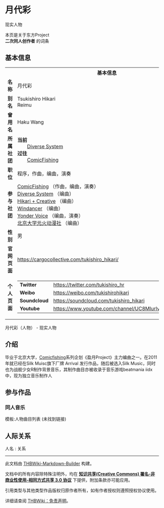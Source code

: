 # 月代彩

<!-- source html: G:\repos\THBWiki-Markdown-Builder\THBWikiMarkdown\Temp\main\c\cf\ns0%3A%E6%9C%88%E4%BB%A3%E5%BD%A9.html -->

现实人物

本页是关于东方Project  
 **二次同人创作者** 的词条
## 基本信息

<table><tbody><tr><th colspan="3">基本信息</th></tr><tr><td class="label"><b>名称</b></td><td> 月代彩 </td></tr><tr><td class="label"><b>别名</b></td><td>Tsukishiro Hikari<br>Reimu</td></tr><tr><td class="label"><b>曾用名</b></td><td>Haku Wang</td></tr><tr><td class="label"><b>所属社团</b></td><td><b>当前</b><div style="margin-left:2em;"><a href="./Diverse_System.md" title="Diverse System">Diverse System</a></div><b>过往</b><div style="margin-left:2em;"><a href="./ComicFishing.md" title="ComicFishing">ComicFishing</a></div></td></tr><tr><td class="label"><b>职位</b></td><td>程序，作曲，编曲，演奏</td></tr><tr><td class="label"><b>参与社团</b></td><td><a href="./ComicFishing.md" title="ComicFishing">ComicFishing</a> （作曲，编曲，演奏）<br><a href="./Diverse_System.md" title="Diverse System">Diverse System</a> （编曲）<br><a href="/index.php?title=Hikari_%2B_Creative&amp;action=edit&amp;redlink=1" class="new" title="Hikari + Creative（页面不存在）">Hikari + Creative</a> （编曲）<br><a href="./Windancer.md" title="Windancer">Windancer</a> （编曲）<br><a href="./Yonder_Voice.md" title="Yonder Voice">Yonder Voice</a> （编曲，演奏）<br><a href="/index.php?title=%E5%8C%97%E4%BA%AC%E5%A4%A7%E5%AD%A6%E5%85%83%E7%81%AB%E5%8A%A8%E6%BC%AB%E7%A4%BE&amp;action=edit&amp;redlink=1" class="new" title="北京大学元火动漫社（页面不存在）">北京大学元火动漫社</a> （编曲）</td></tr><tr><td class="label"><b>性别</b></td><td>男</td></tr><tr><td class="label"><b>官网页面</b></td><td><a rel="nofollow" class="external free" href="https://cargocollective.com/tukishiro_hikari/">https://cargocollective.com/tukishiro_hikari/</a></td></tr><tr><td class="label"><b>个人页面</b></td><td><table border="0" cellspacing="0" cellpadding="0"><tbody><tr><td><b>Twitter</b></td><td><a rel="nofollow" class="external free" href="https://twitter.com/tukishiro_hr">https://twitter.com/tukishiro_hr</a></td></tr><tr><td><b>Weibo</b></td><td><a rel="nofollow" class="external free" href="https://weibo.com/tukishirohikari">https://weibo.com/tukishirohikari</a></td></tr><tr><td><b>Soundcloud</b></td><td><a rel="nofollow" class="external free" href="https://soundcloud.com/tukishiro_hikari">https://soundcloud.com/tukishiro_hikari</a></td></tr><tr><td><b>Youtube</b></td><td><a rel="nofollow" class="external free" href="https://www.youtube.com/channel/UC8MIurlvju_UOacSJUsTQyw">https://www.youtube.com/channel/UC8MIurlvju_UOacSJUsTQyw</a></td></tr></tbody></table></td></tr></tbody></table>

月代彩（人物） - 现实人物
## 介绍
  
毕业于北京大学，[Comicfishing](./ComicFishing.md)系列企划《盈月Project》主力编曲之一。在2011年就已经在Silk Muisc旗下厂牌 Arrival 发行作品，随后被选入Silk Music，同时也为战舰少女R制作背景音乐，其制作曲目亦被收录于音乐游戏beatmania iidx中，现为独立音乐制作人
  

## 参与作品
### 同人音乐
  
模板:人物曲目列表 (未找到链接)
  

## 人际关系
人名
: 关系





---

此文档由 [THBWiki-Markdown-Builder](https://github.com/Delsin-Yu/THBWiki-Markdown-Builder) 构建。

文档中的所有内容除特殊注明外，均在 [**知识共享(Creative Commons) 署名-非商业性使用-相同方式共享 3.0 协议**](https://creativecommons.org/licenses/by-sa/3.0/deed.zh-hans) 下提供，附加条款亦可能应用。

引用类型与其他类型作品版权归原作者所有，如有作者授权则遵照授权协议使用。

详细请查阅 [THBWiki：免责声明](https://thbwiki.cc/THBWiki:%E5%85%8D%E8%B4%A3%E5%A3%B0%E6%98%8E)。

